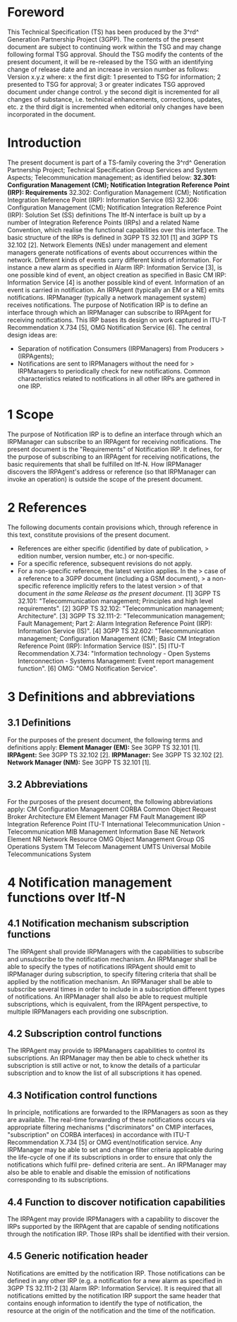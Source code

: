 # Foreword
This Technical Specification (TS) has been produced by the 3^rd^ Generation
Partnership Project (3GPP).
The contents of the present document are subject to continuing work within the
TSG and may change following formal TSG approval. Should the TSG modify the
contents of the present document, it will be re-released by the TSG with an
identifying change of release date and an increase in version number as
follows:
Version x.y.z
where:
x the first digit:
1 presented to TSG for information;
2 presented to TSG for approval;
3 or greater indicates TSG approved document under change control.
y the second digit is incremented for all changes of substance, i.e. technical
enhancements, corrections, updates, etc.
z the third digit is incremented when editorial only changes have been
incorporated in the document.
# Introduction
The present document is part of a TS-family covering the 3^rd^ Generation
Partnership Project; Technical Specification Group Services and System
Aspects; Telecommunication management; as identified below:
**32.301: Configuration Management (CM); Notification Integration Reference
Point (IRP): Requirements**
32.302: Configuration Management (CM); Notification Integration Reference
Point (IRP): Information Service (IS)
32.306: Configuration Management (CM); Notification Integration Reference
Point (IRP): Solution Set (SS) definitions
The Itf-N interface is built up by a number of Integration Reference Points
(IRPs) and a related Name Convention, which realise the functional
capabilities over this interface. The basic structure of the IRPs is defined
in 3GPP TS 32.101 [1] and 3GPP TS 32.102 [2].
Network Elements (NEs) under management and element managers generate
notifications of events about occurrences within the network. Different kinds
of events carry different kinds of information. For instance a new alarm as
specified in Alarm IRP: Information Service [3], is one possible kind of
event, an object creation as specified in Basic CM IRP: Information Service
[4] is another possible kind of event.
Information of an event is carried in notification. An IRPAgent (typically an
EM or a NE) emits notifications. IRPManager (typically a network management
system) receives notifications. The purpose of Notification IRP is to define
an interface through which an IRPManager can subscribe to IRPAgent for
receiving notifications.
This IRP bases its design on work captured in ITU-T Recommendation X.734 [5],
OMG Notification Service [6]. The central design ideas are:
  * Separation of notification Consumers (IRPManagers) from Producers > (IRPAgents);
  * Notifications are sent to IRPManagers without the need for > IRPManagers to periodically check for new notifications.
Common characteristics related to notifications in all other IRPs are gathered
in one IRP.
# 1 Scope
The purpose of Notification IRP is to define an interface through which an
IRPManager can subscribe to an IRPAgent for receiving notifications. The
present document is the \"Requirements\" of Notification IRP. It defines, for
the purpose of subscribing to an IRPAgent for receiving notifications, the
basic requirements that shall be fulfilled on Itf-N.
How IRPManager discovers the IRPAgent\'s address or reference (so that
IRPManager can invoke an operation) is outside the scope of the present
document.
# 2 References
The following documents contain provisions which, through reference in this
text, constitute provisions of the present document.
  * References are either specific (identified by date of publication, > edition number, version number, etc.) or non‑specific.
  * For a specific reference, subsequent revisions do not apply.
  * For a non-specific reference, the latest version applies. In the > case of a reference to a 3GPP document (including a GSM document), > a non-specific reference implicitly refers to the latest version > of that document _in the same Release as the present document_.
[1] 3GPP TS 32.101: \"Telecommunication management; Principles and high level
requirements\".
[2] 3GPP TS 32.102: \"Telecommunication management; Architecture\".
[3] 3GPP TS 32.111-2: \"Telecommunication management; Fault Management; Part
2: Alarm Integration Reference Point (IRP): Information Service (IS)\".
[4] 3GPP TS 32.602: \"Telecommunication management; Configuration Management
(CM); Basic CM Integration Reference Point (IRP): Information Service (IS)\".
[5] ITU-T Recommendation X.734: \"Information technology - Open Systems
Interconnection - Systems Management: Event report management function\".
[6] OMG: \"OMG Notification Service\".
# 3 Definitions and abbreviations
## 3.1 Definitions
For the purposes of the present document, the following terms and definitions
apply:
**Element Manager (EM):** See 3GPP TS 32.101 [1].
**IRPAgent:** See 3GPP TS 32.102 [2].
**IRPManager:** See 3GPP TS 32.102 [2].
**Network Manager (NM):** See 3GPP TS 32.101 [1].
## 3.2 Abbreviations
For the purposes of the present document, the following abbreviations apply:
CM Configuration Management
CORBA Common Object Request Broker Architecture
EM Element Manager
FM Fault Management
IRP Integration Reference Point
ITU-T International Telecommunication Union - Telecommunication
MIB Management Information Base
NE Network Element
NR Network Resource
OMG Object Management Group
OS Operations System
TM Telecom Management
UMTS Universal Mobile Telecommunications System
# 4 Notification management functions over Itf-N
## 4.1 Notification mechanism subscription functions
The IRPAgent shall provide IRPManagers with the capabilities to subscribe and
unsubscribe to the notification mechanism. An IRPManager shall be able to
specify the types of notifications IRPAgent should emit to IRPManager during
subscription, to specify filtering criteria that shall be applied by the
notification mechanism. An IRPManager shall be able to subscribe several times
in order to include in a subscription different types of notifications. An
IRPManager shall also be able to request multiple subscriptions, which is
equivalent, from the IRPAgent perspective, to multiple IRPManagers each
providing one subscription.
## 4.2 Subscription control functions
The IRPAgent may provide to IRPManagers capabilities to control its
subscriptions. An IRPManager may then be able to check whether its
subscription is still active or not, to know the details of a particular
subscription and to know the list of all subscriptions it has opened.
## 4.3 Notification control functions
In principle, notifications are forwarded to the IRPManagers as soon as they
are available. The real-time forwarding of these notifications occurs via
appropriate filtering mechanisms (\"discriminators\" on CMIP interfaces,
\"subscription\" on CORBA interfaces) in accordance with ITU-T Recommendation
X.734 [5] or OMG event/notification service. Any IRPManager may be able to set
and change filter criteria applicable during the life-cycle of one if its
subscriptions in order to ensure that only the notifications which fulfil pre-
defined criteria are sent.. An IRPManager may also be able to enable and
disable the emission of notifications corresponding to its subscriptions.
## 4.4 Function to discover notification capabilities
The IRPAgent may provide IRPManagers with a capability to discover the IRPs
supported by the IRPAgent that are capable of sending notifications through
the notification IRP. Those IRPs shall be identified with their version.
## 4.5 Generic notification header
Notifications are emitted by the notification IRP. Those notifications can be
defined in any other IRP (e.g. a notification for a new alarm as specified in
3GPP TS 32.111-2 [3] Alarm IRP: Information Service). It is required that all
notifications emitted by the notification IRP support the same header that
contains enough information to identify the type of notification, the resource
at the origin of the notification and the time of the notification.
#